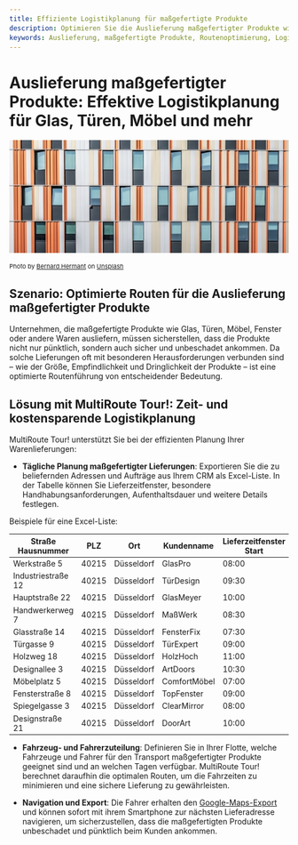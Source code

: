 ```yaml
---
title: Effiziente Logistikplanung für maßgefertigte Produkte
description: Optimieren Sie die Auslieferung maßgefertigter Produkte wie Glas, Türen und Möbel mit präziser Einsatzplanung. Sicher und pünktlich dank effizienter Routenoptimierung.
keywords: Auslieferung, maßgefertigte Produkte, Routenoptimierung, Logistikplanung, schnelle Lieferung, Glasauslieferung, Türlieferung, Möbel, Fenster, MultiRoute Tour
---
```


# Auslieferung maßgefertigter Produkte: Effektive Logistikplanung für Glas, Türen, Möbel und mehr

![!](assets/gebaeude.jpg "Effiziente Logistikplanug für Glas, Fenster, Türen")

<div style="font-size: 11px">
Photo by <a href="https://unsplash.com/@bernardhermant?utm_content=creditCopyText&utm_medium=referral&utm_source=unsplash">Bernard Hermant</a> on <a href="https://unsplash.com/photos/white-and-orange-building-CqIXtyyrNVg?utm_content=creditCopyText&utm_medium=referral&utm_source=unsplash">Unsplash</a></div>
  
## Szenario: Optimierte Routen für die Auslieferung maßgefertigter Produkte

Unternehmen, die maßgefertigte Produkte wie Glas, Türen, Möbel, Fenster oder andere Waren ausliefern, müssen sicherstellen, dass die Produkte nicht nur pünktlich, sondern auch sicher und unbeschadet ankommen. Da solche Lieferungen oft mit besonderen Herausforderungen verbunden sind – wie der Größe, Empfindlichkeit und Dringlichkeit der Produkte – ist eine optimierte Routenführung von entscheidender Bedeutung.

## Lösung mit MultiRoute Tour!: Zeit- und kostensparende Logistikplanung

MultiRoute Tour! unterstützt Sie bei der effizienten Planung Ihrer Warenlieferungen:

* **Tägliche Planung maßgefertigter Lieferungen**: Exportieren Sie die zu beliefernden Adressen und Aufträge aus Ihrem CRM als Excel-Liste. In der Tabelle können Sie Lieferzeitfenster, besondere Handhabungsanforderungen, Aufenthaltsdauer und weitere Details festlegen.

Beispiele für eine Excel-Liste:

| Straße Hausnummer | PLZ  | Ort        | Kundenname  | Lieferzeitfenster Start | Lieferzeitfenster Ende | Aufenthaltsdauer (Sek.) | Wochentag |
|------------------|------|------------|-------------|-------------------------|------------------------|-------------------------|-----------|
| Werkstraße 5      | 40215| Düsseldorf | GlasPro     | 08:00                   | 11:00                  | 3600                    | Mo        |
| Industriestraße 12| 40215| Düsseldorf | TürDesign   | 09:30                   | 12:30                  | 3600                    | Mo        |
| Hauptstraße 22    | 40215| Düsseldorf | GlasMeyer   | 10:00                   | 13:00                  | 3600                    | Di        |
| Handwerkerweg 7   | 40215| Düsseldorf | MaßWerk     | 08:30                   | 10:00                  | 3600                    | Fr        |
| Glasstraße 14     | 40215| Düsseldorf | FensterFix  | 07:30                   | 10:00                  | 3600                    | Mi        |
| Türgasse 9        | 40215| Düsseldorf | TürExpert   | 09:00                   | 12:00                  | 3600                    | Mi        |
| Holzweg 18        | 40215| Düsseldorf | HolzHoch    | 11:00                   | 14:00                  | 3600                    | Do        |
| Designallee 3     | 40215| Düsseldorf | ArtDoors    | 10:30                   | 13:00                  | 3600                    | Do        |
| Möbelplatz 5      | 40215| Düsseldorf | ComfortMöbel| 07:00                   | 09:30                  | 3600                    | Di        |
| Fensterstraße 8   | 40215| Düsseldorf | TopFenster  | 09:00                   | 11:30                  | 3600                    | Do        |
| Spiegelgasse 3    | 40215| Düsseldorf | ClearMirror | 08:00                   | 10:00                  | 3600                    | Fr        |
| Designstraße 21   | 40215| Düsseldorf | DoorArt     | 10:00                   | 12:00                  | 3600                    | Fr        |

* **Fahrzeug- und Fahrerzuteilung**: Definieren Sie in Ihrer Flotte, welche Fahrzeuge und Fahrer für den Transport maßgefertigter Produkte geeignet sind und an welchen Tagen verfügbar. MultiRoute Tour! berechnet daraufhin die optimalen Routen, um die Fahrzeiten zu minimieren und eine sichere Lieferung zu gewährleisten.

* **Navigation und Export**: Die Fahrer erhalten den [Google-Maps-Export](../tour/#tour-exportieren) und können sofort mit ihrem Smartphone zur nächsten Lieferadresse navigieren, um sicherzustellen, dass die maßgefertigten Produkte unbeschadet und pünktlich beim Kunden ankommen.
